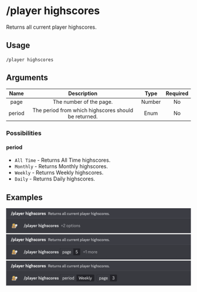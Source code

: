 # /player highscores

Returns all current player highscores.

## Usage

```
/player highscores
```

## Arguments

| Name   | Description                                          | Type   | Required |
| :----: | :--------------------------------------------------: | :----: | :------: |
| page   | The number of the page.                              | Number | No       |
| period | The period from which highscores should be returned. | Enum   | No       |

### Possibilities

<!-- tabs:start -->

#### **period**

- `All Time` - Returns All Time highscores.
- `Monthly` - Returns Monthly highscores.
- `Weekly` - Returns Weekly highscores.
- `Daily` - Returns Daily highscores.

<!-- tabs:end -->

## Examples

<img src="../../_media/examples/player/highscores-0.png" class="prettier" draggable="false">\
<img src="../../_media/examples/player/highscores-1.png" class="prettier" draggable="false">\
<img src="../../_media/examples/player/highscores-2.png" class="prettier" draggable="false">